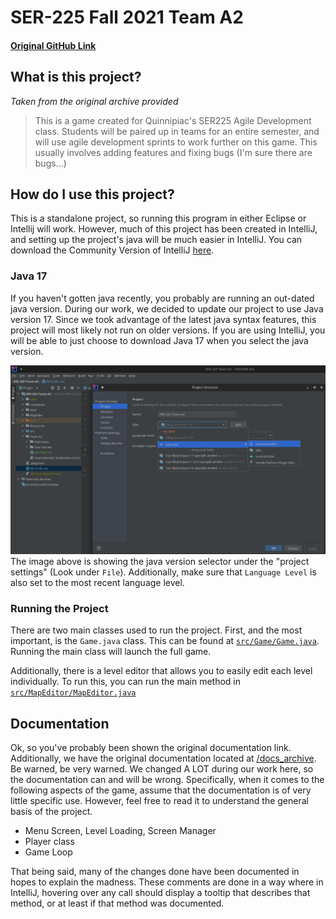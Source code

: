 # SER-225 Fall 2021 Team A2

#### [Original GitHub Link](https://github.com/LittleTealeaf/SER-225-Team-A2)

[//]: # (Welcome to the FAll 2021 Team A2's SER-225's repository! If you are reading this from the text file, it is advised to either enable markdown rendering, view on your own repository or fork, or click the link above to view the published repository.)

## What is this project?

*Taken from the original archive provided*
> This is a game created for Quinnipiac's SER225 Agile Development class. Students will be paired up in teams for an entire semester, and will use agile development sprints to work further on this game. This usually involves adding features and fixing bugs (I'm sure there are bugs...)

## How do I use this project?

This is a standalone project, so running this program in either Eclipse or Intellij will work. However, much of this project has been created in IntelliJ, and setting up the project's java will be much easier in IntelliJ. You can download the Community Version of IntelliJ [here](https://www.jetbrains.com/idea/).

### Java 17

If you haven't gotten java recently, you probably are running an out-dated java version. During our work, we decided to update our project to use Java version 17. Since we took advantage of the latest java syntax features, this project will most likely not run on older versions. If you are using IntelliJ, you will be able to just choose to download Java 17 when you select the java version.

![](docs_resources/intellij_java17.png)
The image above is showing the java version selector under the "project settings" (Look under `File`). Additionally, make sure that `Language Level` is also set to the most recent language level.

### Running the Project

There are two main classes used to run the project. First, and the most important, is the `Game.java` class. This can be found at [`src/Game/Game.java`](src/Game/Game.java). Running the main class will launch the full game.

Additionally, there is a level editor that allows you to easily edit each level individually. To run this, you can run the main method in [`src/MapEditor/MapEditor.java`](src/MapEditor/MapEditor.java)

## Documentation

Ok, so you've probably been shown the original documentation link. Additionally, we have the original documentation located at [/docs_archive](docs_archive). Be warned, be very warned. We changed A LOT during our work here, so the documentation can and will be wrong. Specifically, when it comes to the following aspects of the game, assume that the documentation is of very little specific use. However, feel free to read it to understand the general basis of the project.

- Menu Screen, Level Loading, Screen Manager
- Player class
- Game Loop

That being said, many of the changes done have been documented in hopes to explain the madness. These comments are done in a way where in IntelliJ, hovering over any call should display a tooltip that describes that method, or at least if that method was documented.